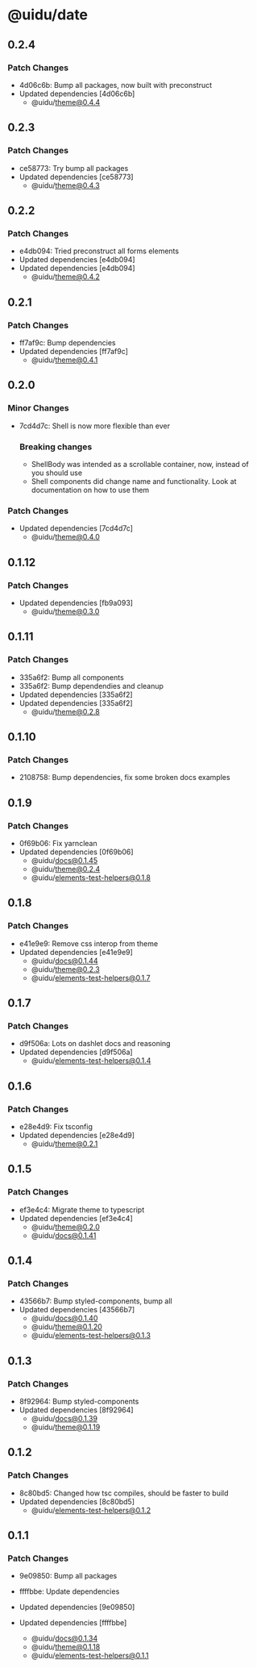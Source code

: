 # @uidu/date

## 0.2.4

### Patch Changes

- 4d06c6b: Bump all packages, now built with preconstruct
- Updated dependencies [4d06c6b]
  - @uidu/theme@0.4.4

## 0.2.3

### Patch Changes

- ce58773: Try bump all packages
- Updated dependencies [ce58773]
  - @uidu/theme@0.4.3

## 0.2.2

### Patch Changes

- e4db094: Tried preconstruct all forms elements
- Updated dependencies [e4db094]
- Updated dependencies [e4db094]
  - @uidu/theme@0.4.2

## 0.2.1

### Patch Changes

- ff7af9c: Bump dependencies
- Updated dependencies [ff7af9c]
  - @uidu/theme@0.4.1

## 0.2.0

### Minor Changes

- 7cd4d7c: Shell is now more flexible than ever

  ### Breaking changes

  - ShellBody was intended as a scrollable container, now, instead of <ShellBody scrollable></ShellBody> you should use <ScrollableContainer />
  - Shell components did change name and functionality. Look at documentation on how to use them

### Patch Changes

- Updated dependencies [7cd4d7c]
  - @uidu/theme@0.4.0

## 0.1.12

### Patch Changes

- Updated dependencies [fb9a093]
  - @uidu/theme@0.3.0

## 0.1.11

### Patch Changes

- 335a6f2: Bump all components
- 335a6f2: Bump dependendies and cleanup
- Updated dependencies [335a6f2]
- Updated dependencies [335a6f2]
  - @uidu/theme@0.2.8

## 0.1.10

### Patch Changes

- 2108758: Bump dependencies, fix some broken docs examples

## 0.1.9

### Patch Changes

- 0f69b06: Fix yarnclean
- Updated dependencies [0f69b06]
  - @uidu/docs@0.1.45
  - @uidu/theme@0.2.4
  - @uidu/elements-test-helpers@0.1.8

## 0.1.8

### Patch Changes

- e41e9e9: Remove css interop from theme
- Updated dependencies [e41e9e9]
  - @uidu/docs@0.1.44
  - @uidu/theme@0.2.3
  - @uidu/elements-test-helpers@0.1.7

## 0.1.7

### Patch Changes

- d9f506a: Lots on dashlet docs and reasoning
- Updated dependencies [d9f506a]
  - @uidu/elements-test-helpers@0.1.4

## 0.1.6

### Patch Changes

- e28e4d9: Fix tsconfig
- Updated dependencies [e28e4d9]
  - @uidu/theme@0.2.1

## 0.1.5

### Patch Changes

- ef3e4c4: Migrate theme to typescript
- Updated dependencies [ef3e4c4]
  - @uidu/theme@0.2.0
  - @uidu/docs@0.1.41

## 0.1.4

### Patch Changes

- 43566b7: Bump styled-components, bump all
- Updated dependencies [43566b7]
  - @uidu/docs@0.1.40
  - @uidu/theme@0.1.20
  - @uidu/elements-test-helpers@0.1.3

## 0.1.3

### Patch Changes

- 8f92964: Bump styled-components
- Updated dependencies [8f92964]
  - @uidu/docs@0.1.39
  - @uidu/theme@0.1.19

## 0.1.2

### Patch Changes

- 8c80bd5: Changed how tsc compiles, should be faster to build
- Updated dependencies [8c80bd5]
  - @uidu/elements-test-helpers@0.1.2

## 0.1.1

### Patch Changes

- 9e09850: Bump all packages
- ffffbbe: Update dependencies

- Updated dependencies [9e09850]
- Updated dependencies [ffffbbe]
  - @uidu/docs@0.1.34
  - @uidu/theme@0.1.18
  - @uidu/elements-test-helpers@0.1.1
